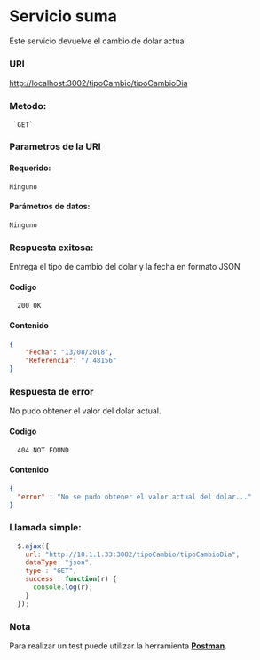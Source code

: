 # Servicio suma

Este servicio devuelve el cambio de dolar actual
### URI

  <http://localhost:3002/tipoCambio/tipoCambioDia>
     
### Metodo:

 	 `GET`
    
### Parametros de la URI

#### Requerido:
 
  	Ninguno
  	
#### Parámetros de datos:

  	Ninguno
  
### Respuesta exitosa:
  Entrega el tipo de cambio del dolar y la fecha en formato JSON

#### Codigo
      200 OK
#### Contenido
  ```json
  {
      "Fecha": "13/08/2018",
      "Referencia": "7.48156"
  }
  ```
 
### Respuesta de error

  No pudo obtener el valor del dolar actual.

#### Codigo
      404 NOT FOUND
#### Contenido
  ```json
  { 
    "error" : "No se pudo obtener el valor actual del dolar..." 
  }
  ```

 ### Llamada simple:

  ```javascript
    $.ajax({
      url: "http://10.1.1.33:3002/tipoCambio/tipoCambioDia",
      dataType: "json",
      type : "GET",
      success : function(r) {
        console.log(r);
      }
    });
  ```
### Nota
  Para realizar un test puede utilizar la herramienta [**Postman**](https://www.getpostman.com/).
